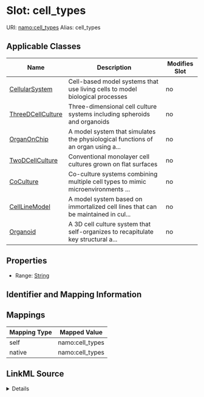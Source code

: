 

# Slot: cell_types 



URI: [namo:cell_types](https://w3id.org/monarch-initiative/namo/cell_types)
Alias: cell_types

<!-- no inheritance hierarchy -->





## Applicable Classes

| Name | Description | Modifies Slot |
| --- | --- | --- |
| [CellularSystem](CellularSystem.md) | Cell-based model systems that use living cells to model biological processes |  no  |
| [ThreeDCellCulture](ThreeDCellCulture.md) | Three-dimensional cell culture systems including spheroids and organoids |  no  |
| [OrganOnChip](OrganOnChip.md) | A model system that simulates the physiological functions of an organ using a... |  no  |
| [TwoDCellCulture](TwoDCellCulture.md) | Conventional monolayer cell cultures grown on flat surfaces |  no  |
| [CoCulture](CoCulture.md) | Co-culture systems combining multiple cell types to mimic  microenvironments ... |  no  |
| [CellLineModel](CellLineModel.md) | A model system based on immortalized cell lines that can be maintained in cul... |  no  |
| [Organoid](Organoid.md) | A 3D cell culture system that self-organizes to recapitulate key structural a... |  no  |






## Properties

* Range: [String](String.md)




## Identifier and Mapping Information







## Mappings

| Mapping Type | Mapped Value |
| ---  | ---  |
| self | namo:cell_types |
| native | namo:cell_types |




## LinkML Source

<details>
```yaml
name: cell_types
alias: cell_types
domain_of:
- CellularSystem
- OrganOnChip
range: string

```
</details>